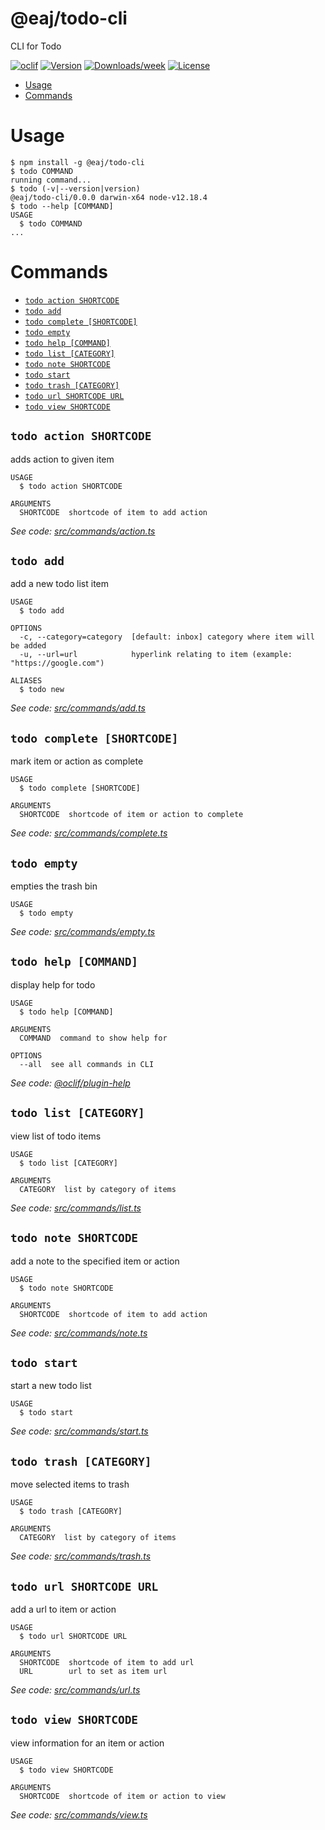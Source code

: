 @eaj/todo-cli
=============

CLI for Todo

[![oclif](https://img.shields.io/badge/cli-oclif-brightgreen.svg)](https://oclif.io)
[![Version](https://img.shields.io/npm/v/@eaj/todo-cli.svg)](https://npmjs.org/package/@eaj/todo-cli)
[![Downloads/week](https://img.shields.io/npm/dw/@eaj/todo-cli.svg)](https://npmjs.org/package/@eaj/todo-cli)
[![License](https://img.shields.io/npm/l/@eaj/todo-cli.svg)](https://github.com/ErikAugust/todo/blob/master/package.json)

<!-- toc -->
* [Usage](#usage)
* [Commands](#commands)
<!-- tocstop -->
# Usage
<!-- usage -->
```sh-session
$ npm install -g @eaj/todo-cli
$ todo COMMAND
running command...
$ todo (-v|--version|version)
@eaj/todo-cli/0.0.0 darwin-x64 node-v12.18.4
$ todo --help [COMMAND]
USAGE
  $ todo COMMAND
...
```
<!-- usagestop -->
# Commands
<!-- commands -->
* [`todo action SHORTCODE`](#todo-action-shortcode)
* [`todo add`](#todo-add)
* [`todo complete [SHORTCODE]`](#todo-complete-shortcode)
* [`todo empty`](#todo-empty)
* [`todo help [COMMAND]`](#todo-help-command)
* [`todo list [CATEGORY]`](#todo-list-category)
* [`todo note SHORTCODE`](#todo-note-shortcode)
* [`todo start`](#todo-start)
* [`todo trash [CATEGORY]`](#todo-trash-category)
* [`todo url SHORTCODE URL`](#todo-url-shortcode-url)
* [`todo view SHORTCODE`](#todo-view-shortcode)

## `todo action SHORTCODE`

adds action to given item

```
USAGE
  $ todo action SHORTCODE

ARGUMENTS
  SHORTCODE  shortcode of item to add action
```

_See code: [src/commands/action.ts](https://github.com/ErikAugust/todo/blob/v0.0.0/src/commands/action.ts)_

## `todo add`

add a new todo list item

```
USAGE
  $ todo add

OPTIONS
  -c, --category=category  [default: inbox] category where item will be added
  -u, --url=url            hyperlink relating to item (example: "https://google.com")

ALIASES
  $ todo new
```

_See code: [src/commands/add.ts](https://github.com/ErikAugust/todo/blob/v0.0.0/src/commands/add.ts)_

## `todo complete [SHORTCODE]`

mark item or action as complete

```
USAGE
  $ todo complete [SHORTCODE]

ARGUMENTS
  SHORTCODE  shortcode of item or action to complete
```

_See code: [src/commands/complete.ts](https://github.com/ErikAugust/todo/blob/v0.0.0/src/commands/complete.ts)_

## `todo empty`

empties the trash bin

```
USAGE
  $ todo empty
```

_See code: [src/commands/empty.ts](https://github.com/ErikAugust/todo/blob/v0.0.0/src/commands/empty.ts)_

## `todo help [COMMAND]`

display help for todo

```
USAGE
  $ todo help [COMMAND]

ARGUMENTS
  COMMAND  command to show help for

OPTIONS
  --all  see all commands in CLI
```

_See code: [@oclif/plugin-help](https://github.com/oclif/plugin-help/blob/v3.2.2/src/commands/help.ts)_

## `todo list [CATEGORY]`

view list of todo items

```
USAGE
  $ todo list [CATEGORY]

ARGUMENTS
  CATEGORY  list by category of items
```

_See code: [src/commands/list.ts](https://github.com/ErikAugust/todo/blob/v0.0.0/src/commands/list.ts)_

## `todo note SHORTCODE`

add a note to the specified item or action

```
USAGE
  $ todo note SHORTCODE

ARGUMENTS
  SHORTCODE  shortcode of item to add action
```

_See code: [src/commands/note.ts](https://github.com/ErikAugust/todo/blob/v0.0.0/src/commands/note.ts)_

## `todo start`

start a new todo list

```
USAGE
  $ todo start
```

_See code: [src/commands/start.ts](https://github.com/ErikAugust/todo/blob/v0.0.0/src/commands/start.ts)_

## `todo trash [CATEGORY]`

move selected items to trash

```
USAGE
  $ todo trash [CATEGORY]

ARGUMENTS
  CATEGORY  list by category of items
```

_See code: [src/commands/trash.ts](https://github.com/ErikAugust/todo/blob/v0.0.0/src/commands/trash.ts)_

## `todo url SHORTCODE URL`

add a url to item or action

```
USAGE
  $ todo url SHORTCODE URL

ARGUMENTS
  SHORTCODE  shortcode of item to add url
  URL        url to set as item url
```

_See code: [src/commands/url.ts](https://github.com/ErikAugust/todo/blob/v0.0.0/src/commands/url.ts)_

## `todo view SHORTCODE`

view information for an item or action

```
USAGE
  $ todo view SHORTCODE

ARGUMENTS
  SHORTCODE  shortcode of item or action to view
```

_See code: [src/commands/view.ts](https://github.com/ErikAugust/todo/blob/v0.0.0/src/commands/view.ts)_
<!-- commandsstop -->
